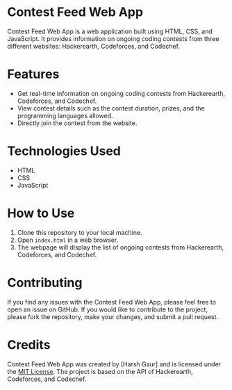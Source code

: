 # Contest Feed Web App

Contest Feed Web App is a web application built using HTML, CSS, and JavaScript. It provides information on ongoing coding contests from three different websites: Hackerearth, Codeforces, and Codechef.

# Features

- Get real-time information on ongoing coding contests from Hackerearth, Codeforces, and Codechef.
- View contest details such as the contest duration, prizes, and the programming languages allowed.
- Directly join the contest from the website.

# Technologies Used

- HTML
- CSS
- JavaScript

# How to Use

1. Clone this repository to your local machine.
2. Open `index.html` in a web browser.
3. The webpage will display the list of ongoing contests from Hackerearth, Codeforces, and Codechef.

# Contributing

If you find any issues with the Contest Feed Web App, please feel free to open an issue on GitHub. If you would like to contribute to the project, please fork the repository, make your changes, and submit a pull request.

# Credits

Contest Feed Web App was created by [Harsh Gaur] and is licensed under the [MIT License](https://opensource.org/licenses/MIT). The project is based on the API of Hackerearth, Codeforces, and Codechef.
